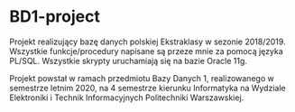 # BD1-project

Projekt realizujący bazę danych polskiej Ekstraklasy w sezonie 2018/2019. 
Wszystkie funkcje/procedury napisane są przeze mnie za pomocą języka PL/SQL.
Wszystkie skrypty uruchamiają się na bazie Oracle 11g. 

Projekt powstał w ramach przedmiotu Bazy Danych 1, realizowanego w semestrze
letnim 2020, na 4 semestrze kierunku Informatyka na Wydziale Elektroniki 
i Technik Informacyjnych Politechniki Warszawskiej.
